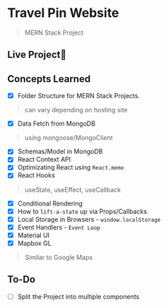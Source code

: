# Travel Pin Website
> MERN Stack Project 

## Live Project💐

## Concepts Learned
- [x] Folder Structure for MERN Stack Projects.
> can vary depending on hosting site
- [x] Data Fetch from MongoDB 
> using mongoose/MongoClient
- [x] Schemas/Model in MongoDB
- [x] React Context API
- [x] Optimizating React using `React.memo`
- [x] React Hooks
> useState, useEffect, useCallback
- [x] Conditional Rendering
- [x] How to `lift-a-state` up via Props/Callbacks
- [x] Local Storage in Browsers - `window.localStorage`
- [x] Event Handlers - `Event Loop`
- [x] Material UI 
- [x] Mapbox GL
> Similar to Google Maps 

## To-Do
- [ ] Split the Project into multiple components